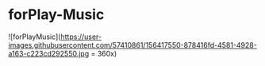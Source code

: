 # forPlay-Music


![forPlayMusic](https://user-images.githubusercontent.com/57410861/156417550-878416fd-4581-4928-a163-c223cd292550.jpg = 360x)
